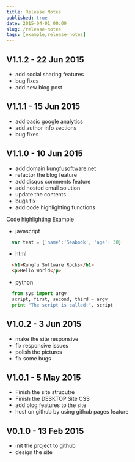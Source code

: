 ```yaml
---
title: Release Notes
published: true
date: 2015-04-01 00:00
slug: /release-notes
tags: [example,release-notes]
---
```


## V1.1.2 - 22 Jun 2015
  - add social sharing features
  - bug fixes
  - add new blog post

## V1.1.1 - 15 Jun 2015
  - add basic google analytics
  - add author info sections
  - bug fixes

## V1.1.0 - 10 Jun 2015
  - add domain [kungfusoftware.net](http://kungfusoftware.net)
  - refactor the blog feature
  - add disqus comments feature
  - add hosted email solution
  - update the contents
  - bugs fix
  - add code highlighting functions

Code highlighting Example

 - javascript

```javascript
  var test = {'name':'Seabook', 'age': 30}
```
 - html

```html
  <h1>Kungfu Software Rocks</h1>
  <p>Hello World</p>
```
 - python

```python
  from sys import argv
  script, first, second, third = argv
  print "The script is called:", script
```

## V1.0.2 - 3 Jun 2015
  - make the site responsive
  - fix responsive issues
  - polish the pictures
  - fix some bugs


## V1.0.1 - 5 May 2015
  - Finish the site strucutre
  - Finish the DESKTOP Site CSS
  - add blog features to the site
  - host on github by using github pages feature

## V0.1.0 - 13 Feb 2015
  - init the project to github
  - design the site